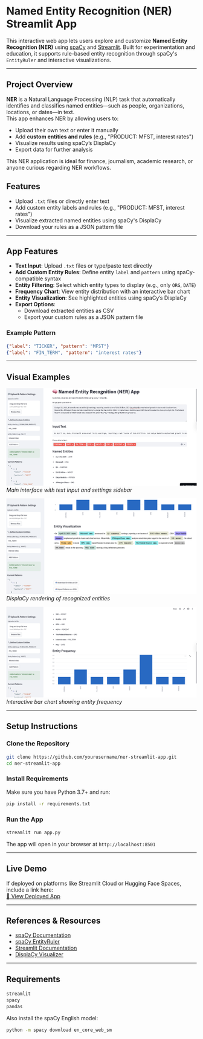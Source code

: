 # Named Entity Recognition (NER) Streamlit App

This interactive web app lets users explore and customize **Named Entity Recognition (NER)** using [spaCy](https://spacy.io/) and [Streamlit](https://streamlit.io/). Built for experimentation and education, it supports rule-based entity recognition through spaCy's `EntityRuler` and interactive visualizations.

---

## Project Overview

**NER** is a Natural Language Processing (NLP) task that automatically identifies and classifies named entities—such as people, organizations, locations, or dates—in text.  
This app enhances NER by allowing users to:

- Upload their own text or enter it manually
- Add **custom entities and rules** (e.g., "PRODUCT: MFST, interest rates")
- Visualize results using spaCy’s DisplaCy
- Export data for further analysis

This NER application is ideal for finance, journalism, academic research, or anyone curious regarding NER workflows.

##  Features
- Upload `.txt` files or directly enter text
- Add custom entity labels and rules (e.g., "PRODUCT: MFST, interest rates")
- Visualize extracted named entities using spaCy's DisplaCy
- Download your rules as a JSON pattern file

---

## App Features

- **Text Input**: Upload `.txt` files or type/paste text directly
- **Add Custom Entity Rules**: Define entity `label` and `pattern` using spaCy-compatible syntax
- **Entity Filtering**: Select which entity types to display (e.g., only `ORG`, `DATE`)
- **Frequency Chart**: View entity distribution with an interactive bar chart
- **Entity Visualization**: See highlighted entities using spaCy’s DisplaCy
- **Export Options**:  
   - Download extracted entities as CSV  
   - Export your custom rules as a JSON pattern file

### Example Pattern

```json
{"label": "TICKER", "pattern": "MFST"}
{"label": "FIN_TERM", "pattern": "interest rates"}
```

---

## Visual Examples

![NER App Interface](images/NER_App_Interface.png)  
*Main interface with text input and settings sidebar*

![Entity Visualization](images/Entity_Visualization.png)  
*DisplaCy rendering of recognized entities*

![Entity Frequency Bar Chart](images/Entity_Frequency_Bar_Chart.png)  
*Interactive bar chart showing entity frequency*

---

## Setup Instructions

### Clone the Repository

```bash
git clone https://github.com/yourusername/ner-streamlit-app.git
cd ner-streamlit-app
```

### Install Requirements

Make sure you have Python 3.7+ and run:

```bash
pip install -r requirements.txt
```

### Run the App

```bash
streamlit run app.py
```

The app will open in your browser at `http://localhost:8501`

---

## Live Demo

If deployed on platforms like Streamlit Cloud or Hugging Face Spaces, include a link here:  
[🔗 View Deployed App](https://your-deployed-app-link)

---

## References & Resources

- [spaCy Documentation](https://spacy.io/usage)
- [spaCy EntityRuler](https://spacy.io/api/entityruler)
- [Streamlit Documentation](https://docs.streamlit.io/)
- [DisplaCy Visualizer](https://spacy.io/usage/visualizers#displacy-ent)

---

## Requirements

```bash
streamlit
spacy
pandas
```

Also install the spaCy English model:

```bash
python -m spacy download en_core_web_sm
```
